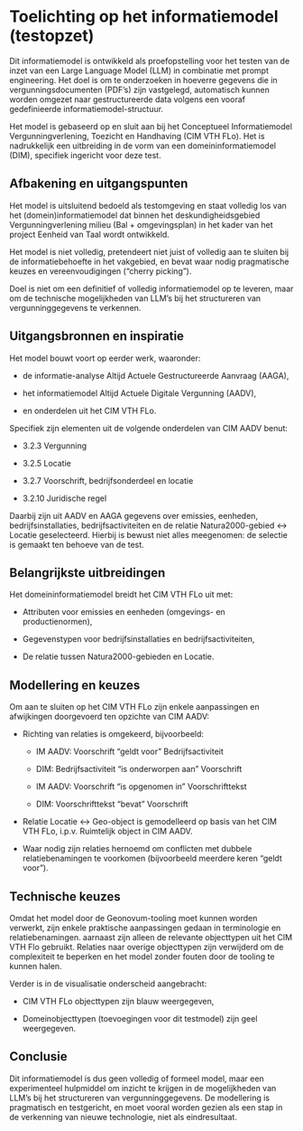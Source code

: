 # Toelichting op het informatiemodel (testopzet)

Dit informatiemodel is ontwikkeld als proefopstelling voor het testen van de
inzet van een Large Language Model (LLM) in combinatie met prompt engineering.
Het doel is om te onderzoeken in hoeverre gegevens die in vergunningsdocumenten
(PDF’s) zijn vastgelegd, automatisch kunnen worden omgezet naar gestructureerde
data volgens een vooraf gedefinieerde informatiemodel-structuur.

Het model is gebaseerd op en sluit aan bij het Conceptueel Informatiemodel
Vergunningverlening, Toezicht en Handhaving (CIM VTH FLo). Het is nadrukkelijk
een uitbreiding in de vorm van een domeininformatiemodel (DIM), specifiek
ingericht voor deze test.

## Afbakening en uitgangspunten

Het model is uitsluitend bedoeld als testomgeving en staat volledig los van het
(domein)informatiemodel dat binnen het deskundigheidsgebied Vergunningverlening
milieu (Bal + omgevingsplan) in het kader van het project Eenheid van Taal wordt
ontwikkeld.

Het model is niet volledig, pretendeert niet juist of volledig aan te sluiten
bij de informatiebehoefte in het vakgebied, en bevat waar nodig pragmatische
keuzes en vereenvoudigingen (“cherry picking”).

Doel is niet om een definitief of volledig informatiemodel op te leveren, maar
om de technische mogelijkheden van LLM’s bij het structureren van
vergunninggegevens te verkennen.

## Uitgangsbronnen en inspiratie

Het model bouwt voort op eerder werk, waaronder:

-   de informatie-analyse Altijd Actuele Gestructureerde Aanvraag (AAGA),

-   het informatiemodel Altijd Actuele Digitale Vergunning (AADV),

-   en onderdelen uit het CIM VTH FLo.

Specifiek zijn elementen uit de volgende onderdelen van CIM AADV benut:

-   3.2.3 Vergunning

-   3.2.5 Locatie

-   3.2.7 Voorschrift, bedrijfsonderdeel en locatie

-   3.2.10 Juridische regel

Daarbij zijn uit AADV en AAGA gegevens over emissies, eenheden,
bedrijfsinstallaties, bedrijfsactiviteiten en de relatie Natura2000-gebied ↔
Locatie geselecteerd. Hierbij is bewust niet alles meegenomen: de selectie is
gemaakt ten behoeve van de test.

## Belangrijkste uitbreidingen

Het domeininformatiemodel breidt het CIM VTH FLo uit met:

-   Attributen voor emissies en eenheden (omgevings- en productienormen),

-   Gegevenstypen voor bedrijfsinstallaties en bedrijfsactiviteiten,

-   De relatie tussen Natura2000-gebieden en Locatie.

## Modellering en keuzes

Om aan te sluiten op het CIM VTH FLo zijn enkele aanpassingen en afwijkingen
doorgevoerd ten opzichte van CIM AADV:

-   Richting van relaties is omgekeerd, bijvoorbeeld:

    -   IM AADV: Voorschrift “geldt voor” Bedrijfsactiviteit

    -   DIM: Bedrijfsactiviteit “is onderworpen aan” Voorschrift

    -   IM AADV: Voorschrift “is opgenomen in” Voorschrifttekst

    -   DIM: Voorschrifttekst “bevat” Voorschrift

-   Relatie Locatie ↔ Geo-object is gemodelleerd op basis van het CIM VTH FLo,
    i.p.v. Ruimtelijk object in CIM AADV.

-   Waar nodig zijn relaties hernoemd om conflicten met dubbele
    relatiebenamingen te voorkomen (bijvoorbeeld meerdere keren “geldt voor”).

## Technische keuzes

Omdat het model door de Geonovum-tooling moet kunnen worden verwerkt, zijn
enkele praktische aanpassingen gedaan in terminologie en relatiebenamingen.
aarnaast zijn alleen de relevante objecttypen uit het CIM VTH Flo gebruikt.
Relaties naar overige objecttypen zijn verwijderd om de complexiteit te beperken
en het model zonder fouten door de tooling te kunnen halen.

Verder is in de visualisatie onderscheid aangebracht:

-   CIM VTH FLo objecttypen zijn blauw weergegeven,

-   Domeinobjecttypen (toevoegingen voor dit testmodel) zijn geel weergegeven.

## Conclusie

Dit informatiemodel is dus geen volledig of formeel model, maar een
experimenteel hulpmiddel om inzicht te krijgen in de mogelijkheden van LLM’s bij
het structureren van vergunninggegevens. De modellering is pragmatisch en
testgericht, en moet vooral worden gezien als een stap in de verkenning van
nieuwe technologie, niet als eindresultaat.
